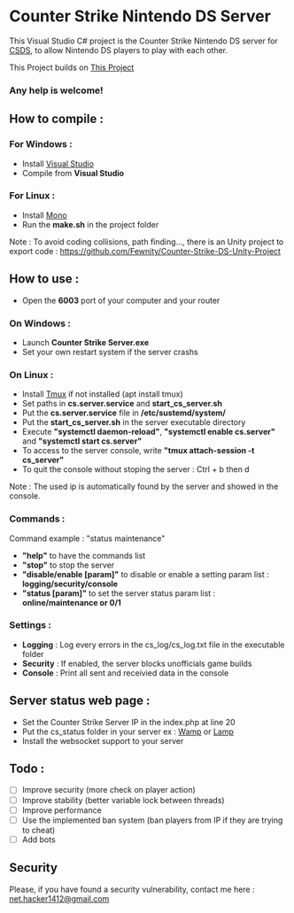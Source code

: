 # Counter Strike Nintendo DS Server
 
This Visual Studio C# project is the Counter Strike Nintendo DS server for [CSDS](https://github.com/Fewnity/Counter-Strike-Nintendo-DS), to allow Nintendo DS players to play with each other.

This Project builds on [This Project](https://github.com/Fewnity/Counter-Strike-Nintendo-DS-Server)

### Any help is welcome!

## How to compile :

### For Windows :
- Install [Visual Studio](https://visualstudio.microsoft.com/fr/downloads/)
- Compile from **Visual Studio**

### For Linux :
- Install [Mono](https://www.mono-project.com/)
- Run the **make.sh** in the project folder

Note : To avoid coding collisions, path finding..., there is an Unity project to export code : https://github.com/Fewnity/Counter-Strike-DS-Unity-Project

## How to use :
- Open the **6003** port of your computer and your router

### On Windows :
- Launch **Counter Strike Server.exe**
- Set your own restart system if the server crashs

### On Linux :
- Install [Tmux](https://doc.ubuntu-fr.org/tmux) if not installed (apt install tmux)
- Set paths in **cs.server.service** and **start_cs_server.sh**
- Put the **cs.server.service** file in **/etc/sustemd/system/**
- Put the **start_cs_server.sh** in the server executable directory
- Execute **"systemctl daemon-reload"**, **"systemctl enable cs.server"** and **"systemctl start cs.server"**
- To access to the server console, write **"tmux attach-session -t cs_server"**
- To quit the console without stoping the server : Ctrl + b then d

Note : The used ip is automatically found by the server and showed in the console.

### Commands :
Command example : "status maintenance"
- **"help"** to have the commands list
- **"stop"** to stop the server
- **"disable/enable [param]"** to disable or enable a setting param list : **logging/security/console**
- **"status [param]"** to set the server status param list : **online/maintenance or 0/1**

### Settings :
- **Logging** : Log every errors in the cs_log/cs_log.txt file in the executable folder
- **Security** : If enabled, the server blocks unofficials game builds
- **Console** : Print all sent and receivied data in the console

## Server status web page :
- Set the Counter Strike Server IP in the index.php  at line 20
- Put the cs_status folder in your server ex : [Wamp](https://www.wampserver.com/) or [Lamp](https://doc.ubuntu-fr.org/lamp)
- Install the websocket support to your server

## Todo :
- [ ] Improve security (more check on player action)
- [ ] Improve stability (better variable lock between threads)
- [ ] Improve performance
- [ ] Use the implemented ban system (ban players from IP if they are trying to cheat)
- [ ] Add bots

## Security
Please, if you have found a security vulnerability, contact me here : net.hacker1412@gmail.com